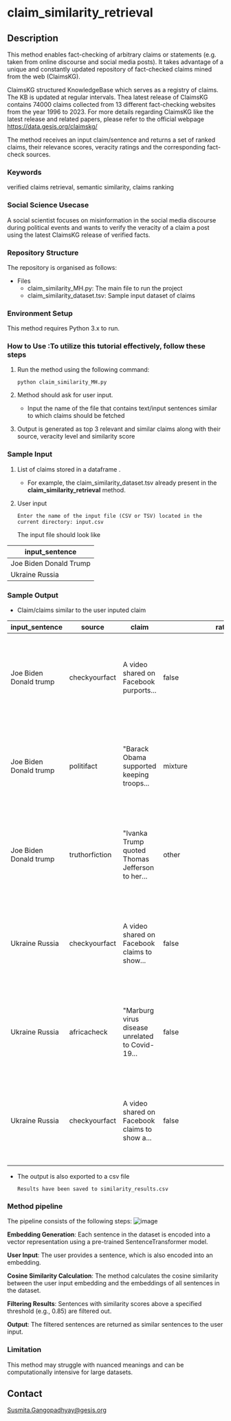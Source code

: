 # claim_similarity_retrieval

## Description
This method enables fact-checking of arbitrary claims or statements (e.g. taken from online discourse and social media posts). It takes advantage of a unique and constantly updated repository of fact-checked claims mined from the web (ClaimsKG).

ClaimsKG structured KnowledgeBase which serves as a registry of claims. The KB is updated at regular intervals. Thea latest release of ClaimsKG contains 74000 claims collected from 13 different fact-checking websites from  the year 1996 to 2023. For more details regarding ClaimsKG like the latest release and related papers, please refer to the official webpage https://data.gesis.org/claimskg/ 

The method receives an input claim/sentence and returns a set of ranked claims, their relevance scores, veracity ratings and the corresponding fact-check sources.   

### Keywords
verified claims retrieval, semantic similarity, claims ranking

### Social Science Usecase

A social scientist focuses on misinformation in the social media discourse during political events and wants to verify the veracity of a claim a post using the latest ClaimsKG release of verified facts. 

### Repository Structure
The repository is organised as follows: 

* Files
  - claim_similarity_MH.py: The main file to run the project
  - claim_similarity_dataset.tsv: Sample input dataset of claims


 

### Environment Setup
This method requires Python 3.x to run.

  

### How to Use :To utilize this tutorial effectively, follow these steps
1. Run the method using the following command: 
   
   `python claim_similarity_MH.py`
   
2. Method should ask for user input.
     - Input the name of the file that contains text/input sentences similar to which claims should be fetched

   
3. Output is generated as top 3 relevant and similar claims along with their source, veracity level and similarity score

   
### Sample Input 
1. List of claims stored in a dataframe .
    - For example, the claim_similarity_dataset.tsv already present in the **claim_similarity_retrieval** method. 

   
3. User input
   
    `Enter the name of the input file (CSV or TSV) located in the current directory: input.csv`

   The input file should look like

      


| input_sentence       |
|--------------|
| Joe Biden Donald Trump |
| Ukraine Russia |

### Sample Output
* Claim/claims similar to the user inputed claim

input_sentence | source | claim|  <div style="width:290px">rating</div>|<div style="width:290px">similarity</div> | message                                                                                              
---------------|-------------------|---------------------------|------------------|---------------------|--------------------  
Joe Biden Donald trump   | checkyourfact     | A video shared on Facebook purports...                           | false            | 0.3887              | No claims are found to be very similar (above 0.7), however, the top 3 are displayed.               
Joe Biden Donald trump   | politifact        | "Barack Obama supported keeping troops...                        | mixture          | 0.3292              | No claims are found to be very similar (above 0.7), however, the top 3 are displayed.               
Joe Biden Donald trump   | truthorfiction    | "Ivanka Trump quoted Thomas Jefferson to her...                  | other            | 0.2931              | No claims are found to be very similar (above 0.7), however, the top 3 are displayed.               
Ukraine Russia          | checkyourfact     | A video shared on Facebook claims to show...                     | false            | 0.5271              | No claims are found to be very similar (above 0.7), however, the top 3 are displayed.               
Ukraine Russia          | africacheck       | "Marburg virus disease unrelated to Covid-19...                 | false            | 0.2993              | No claims are found to be very similar (above 0.7), however, the top 3 are displayed.               
Ukraine Russia          | checkyourfact     | A video shared on Facebook claims to show a...                  | false            | 0.2972              | No claims are found to be very similar (above 0.7), however, the top 3 are displayed.               



  
* The output is also exported to a csv file
  
  `Results have been saved to similarity_results.csv`




### Method pipeline

The pipeline consists of the following steps:
![image](https://github.com/user-attachments/assets/b7040304-6db7-4099-83ce-2d498a469f45)





**Embedding Generation**: Each sentence in the dataset is encoded into a vector representation using a pre-trained SentenceTransformer model.

**User Input**: The user provides a sentence, which is also encoded into an embedding.

**Cosine Similarity Calculation**: The method calculates the cosine similarity between the user input embedding and the embeddings of all sentences in the dataset.

**Filtering Results**: Sentences with similarity scores above a specified threshold (e.g., 0.85) are filtered out.

**Output**: The filtered sentences are returned as similar sentences to the user input.



### Limitation

This method may struggle with nuanced meanings and can be computationally intensive for large datasets.



## Contact
Susmita.Gangopadhyay@gesis.org


